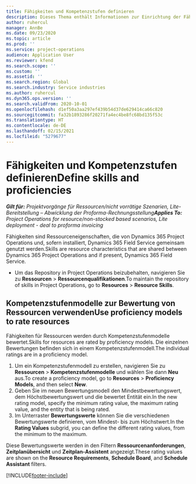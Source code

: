 ```yaml
---
title: Fähigkeiten und Kompetenzstufen definieren
description: Dieses Thema enthält Informationen zur Einrichtung der Fähigkeiten und Kompetenzstufenmodelle, um Ressourcen zu bewerten.
author: ruhercul
manager: AnnBe
ms.date: 09/23/2020
ms.topic: article
ms.prod: ''
ms.service: project-operations
audience: Application User
ms.reviewer: kfend
ms.search.scope: ''
ms.custom: ''
ms.assetid: ''
ms.search.region: Global
ms.search.industry: Service industries
ms.author: ruhercul
ms.dyn365.ops.version: ''
ms.search.validFrom: 2020-10-01
ms.openlocfilehash: d1ef50a3aa297ef439b54d37de629414ca66c820
ms.sourcegitcommit: fa32b1893286f20271fa4ec4be8fc68bd135f53c
ms.translationtype: HT
ms.contentlocale: de-DE
ms.lasthandoff: 02/15/2021
ms.locfileid: "5279677"
---
```

# <a name="define-skills-and-proficiencies"></a><span data-ttu-id="3c2fa-103">Fähigkeiten und Kompetenzstufen definieren</span><span class="sxs-lookup"><span data-stu-id="3c2fa-103">Define skills and proficiencies</span></span>

<span data-ttu-id="3c2fa-104">_**Gilt für:** Projektvorgänge für Ressourcen/nicht vorrätige Szenarien, Lite-Bereitstellung – Abwicklung der Proforma-Rechnungsstellung_</span><span class="sxs-lookup"><span data-stu-id="3c2fa-104">_**Applies To:** Project Operations for resource/non-stocked based scenarios, Lite deployment - deal to proforma invoicing_</span></span>

<span data-ttu-id="3c2fa-105">Fähigkeiten sind Ressourceneigenschaften, die von Dynamics 365 Project Operations und, sofern installiert, Dynamics 365 Field Service gemeinsam genutzt werden.</span><span class="sxs-lookup"><span data-stu-id="3c2fa-105">Skills are resource characteristics that are shared between Dynamics 365 Project Operations and if present, Dynamics 365 Field Service.</span></span> 

- <span data-ttu-id="3c2fa-106">Um das Repository in Project Operations beizubehalten, navigieren Sie zu **Ressourcen** \> **Ressourcenqualifikationen**.</span><span class="sxs-lookup"><span data-stu-id="3c2fa-106">To maintain the repository of skills in Project Operations, go to **Resources** \> **Resource Skills**.</span></span> 

## <a name="use-proficiency-models-to-rate-resources"></a><span data-ttu-id="3c2fa-107">Kompetenzstufenmodelle zur Bewertung von Ressourcen verwenden</span><span class="sxs-lookup"><span data-stu-id="3c2fa-107">Use proficiency models to rate resources</span></span>

<span data-ttu-id="3c2fa-108">Fähigkeiten für Ressourcen werden durch Kompetenzstufenmodelle bewertet.</span><span class="sxs-lookup"><span data-stu-id="3c2fa-108">Skills for resources are rated by proficiency models.</span></span> <span data-ttu-id="3c2fa-109">Die einzelnen Bewertungen befinden sich in einem Kompetenzstufenmodell.</span><span class="sxs-lookup"><span data-stu-id="3c2fa-109">The individual ratings are in a proficiency model.</span></span> 

1. <span data-ttu-id="3c2fa-110">Um ein Kompetenzstufenmodell zu erstellen, navigieren Sie zu **Ressourcen** \> **Kompetenzstufenmodelle** und wählen Sie dann **Neu** aus.</span><span class="sxs-lookup"><span data-stu-id="3c2fa-110">To create a proficiency model, go to **Resources** \> **Proficiency Models**, and then select **New**.</span></span>
2. <span data-ttu-id="3c2fa-111">Geben Sie im neuen Bewertungsmodell den Mindestbewertungswert, dem Höchstbewertungswert und die bewertet Entität ein.</span><span class="sxs-lookup"><span data-stu-id="3c2fa-111">In the new rating model, specify the minimum rating value, the maximum rating value, and the entity that is being rated.</span></span>
3. <span data-ttu-id="3c2fa-112">Im Unterraster **Bewertungswerte** können Sie die verschiedenen Bewertungswerte definieren, vom Mindest- bis zum Höchstwert.</span><span class="sxs-lookup"><span data-stu-id="3c2fa-112">In the **Rating Values** subgrid, you can define the different rating values, from the minimum to the maximum.</span></span>


<span data-ttu-id="3c2fa-113">Diese Bewertungswerte werden in den Filtern **Ressourcenanforderungen**, **Zeitplanübersicht** und **Zeitplan-Assistent** angezeigt.</span><span class="sxs-lookup"><span data-stu-id="3c2fa-113">These rating values are shown on the **Resource Requirements**, **Schedule Board**, and **Schedule Assistant** filters.</span></span>


[!INCLUDE[footer-include](../includes/footer-banner.md)]